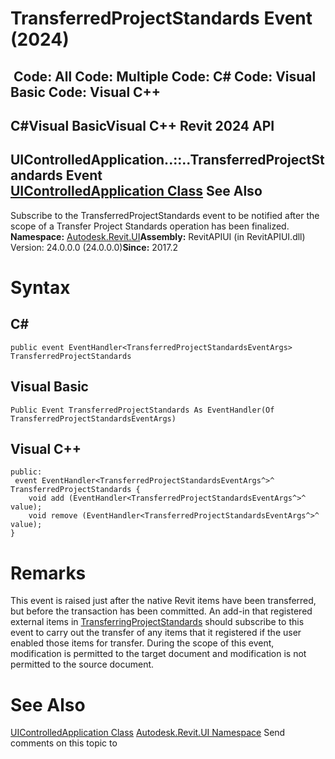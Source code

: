 # TransferredProjectStandards Event (2024)

﻿
 Code: All Code: Multiple Code: C# Code: Visual Basic Code: Visual C++   
---  
C#Visual BasicVisual C++
Revit 2024 API  
---  
UIControlledApplication..::..TransferredProjectStandards Event  
[UIControlledApplication Class](4638c568-a118-1d57-ceed-a57595202644.md "UIControlledApplication Class") See Also  
---  
Subscribe to the TransferredProjectStandards event to be notified after the scope of a Transfer Project Standards operation has been finalized. 
**Namespace:** [Autodesk.Revit.UI](e86fd90a-8957-02a6-da7f-ced248966e3e.md "Autodesk.Revit.UI Namespace")**Assembly:** RevitAPIUI (in RevitAPIUI.dll) Version: 24.0.0.0 (24.0.0.0)**Since:** 2017.2 
# Syntax
C#  
---  
```text
public event EventHandler<TransferredProjectStandardsEventArgs> TransferredProjectStandards
```
  
Visual Basic  
---  
```text
Public Event TransferredProjectStandards As EventHandler(Of TransferredProjectStandardsEventArgs)
```
  
Visual C++  
---  
```text
public:
 event EventHandler<TransferredProjectStandardsEventArgs^>^ TransferredProjectStandards {
	void add (EventHandler<TransferredProjectStandardsEventArgs^>^ value);
	void remove (EventHandler<TransferredProjectStandardsEventArgs^>^ value);
}
```
  
# Remarks
This event is raised just after the native Revit items have been transferred, but before the transaction has been committed. An add-in that registered external items in [TransferringProjectStandards](a7326050-7532-df52-a54a-8acd66a2a8a3.md "TransferringProjectStandards Event") should subscribe to this event to carry out the transfer of any items that it registered if the user enabled those items for transfer. During the scope of this event, modification is permitted to the target document and modification is not permitted to the source document.
# See Also
[UIControlledApplication Class](4638c568-a118-1d57-ceed-a57595202644.md "UIControlledApplication Class")
[Autodesk.Revit.UI Namespace](e86fd90a-8957-02a6-da7f-ced248966e3e.md "Autodesk.Revit.UI Namespace")
Send comments on this topic to 